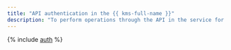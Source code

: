 ```yaml
---
title: "API authentication in the {{ kms-full-name }}"
description: "To perform operations through the API in the service for creating and managing encryption keys - {{ kms-full-name }}, you need to get an IAM token for your account."
---
```


{% include [auth](../../_includes/authentication.md) %}